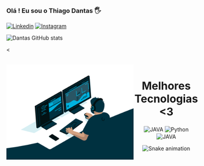 
### Olá ! Eu sou o Thiago Dantas 🖐️

[![Linkedin](https://img.shields.io/badge/LinkedIn-0077B5?style=for-the-badge&logo=linkedin&logoColor=white)](https://www.linkedin.com/in/thiago-dantas-69031725b/)
[![Instagram](https://img.shields.io/badge/Instagram-E4405F?style=for-the-badge&logo=instagram&logoColor=white)](https://www.instagram.com/_thiagodantaz/)


![Dantas GitHub stats](https://github-readme-stats.vercel.app/api?username=devDantaz&show_icons=true&theme=dracula)


<<div  align="center"> 
  <div style="display: inline_block"><br>
    <img align="left" height="250" alt="coding-time" src="code.gif">
    <h1 align="center">Melhores Tecnologias <3</h1>
  <img align ="center" alt ="JAVA" src="https://img.shields.io/badge/Java-ED8B00?style=for-the-badge&logo=openjdk&logoColor=white" />
  <img align ="center" alt ="Python" src="https://img.shields.io/badge/Python-14354C?style=for-the-badge&logo=python&logoColor=white" />
  <img align ="center" alt ="JAVA" src="https://img.shields.io/badge/Django-092E20?style=for-the-badge&logo=django&logoColor=white" />
  

 </div> 


![Snake animation](https://github.com/LuigiGF/LuigiGF/blob/output/github-contribution-grid-snake.svg)
